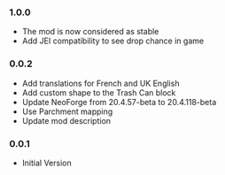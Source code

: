 ### 1.0.0

- The mod is now considered as stable
- Add JEI compatibility to see drop chance in game

### 0.0.2

- Add translations for French and UK English
- Add custom shape to the Trash Can block
- Update NeoForge from 20.4.57-beta to 20.4.118-beta
- Use Parchment mapping
- Update mod description

### 0.0.1

- Initial Version